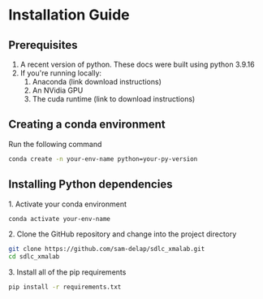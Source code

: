 # Installation Guide
## Prerequisites
1. A recent version of python. These docs were built using python 3.9.16
2. If you're running locally:
    1. Anaconda (link download instructions)
    1. An NVidia GPU
    1. The cuda runtime (link to download instructions)

## Creating a conda environment
Run the following command
```bash
conda create -n your-env-name python=your-py-version
```

## Installing Python dependencies
1\. Activate your conda environment
```bash
conda activate your-env-name
```
2\. Clone the GitHub repository and change into the project directory
```bash
git clone https://github.com/sam-delap/sdlc_xmalab.git
cd sdlc_xmalab
```
3\. Install all of the pip requirements
```bash
pip install -r requirements.txt
```